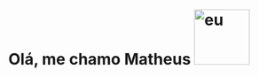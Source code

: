 <h1>Olá, me chamo Matheus              <img src="https://i.pinimg.com/originals/71/7e/cd/717ecde38ebb3f954975d7a9547f9f60.gif" width="100" height="100" alt="eu"></h1>
